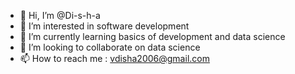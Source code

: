 - 👋 Hi, I’m @Di-s-h-a
- 👀 I’m interested in software development
- 🌱 I’m currently learning basics of development and data science
- 💞️ I’m looking to collaborate on data science
- 📫 How to reach me : vdisha2006@gmail.com

<!---
Di-s-h-a/Di-s-h-a is a ✨ special ✨ repository because its `README.md` (this file) appears on your GitHub profile.
You can click the Preview link to take a look at your changes.
--->

